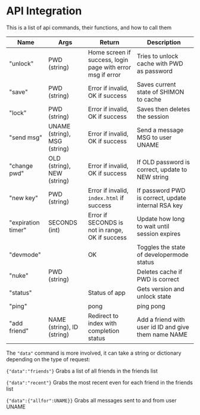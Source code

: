 # API Integration

This is a list of api commands, their functions, and how to call them

| Name | Args | Return | Description |
| ---- | ---- | ------ | ----------- |
| "unlock" | PWD (string) | Home screen if success, login page with error msg if error | Tries to unlock cache with PWD as password |
| "save" | PWD (string) | Error if invalid, OK if success | Saves current state of SHIMON to cache |
| "lock" | PWD (string) | Error if invalid, OK if success | Saves then deletes the session |
| "send msg" | UNAME (string), MSG (string) | Error if invalid, OK if success | Send a message MSG to user UNAME |
| "change pwd" | OLD (string), NEW (string) | Error if invalid, OK if success | If OLD password is correct, update to NEW string |
| "new key" | PWD (string) | Error if invalid, `index.html` if success | If password PWD is correct, update internal RSA key |
| "expiration timer" | SECONDS (int) | Error if SECONDS is not in range, OK if success | Update how long to wait until session expires |
| "devmode" | | OK | Toggles the state of developermode status |
| "nuke" | PWD (string) |  | Deletes cache if PWD is correct |
| "status" | | Status of app | Gets version and unlock state |
| "ping" | | pong | ping pong |
| "add friend" | NAME (string), ID (string) | Redirect to index with completion status | Add a friend with user id ID and give them name NAME |

The `"data"` command is more involved, it can take a string or dictionary depending on the type of request:

`{"data":"friends"}` Grabs a list of all friends in the friends list

`{"data":"recent"}` Grabs the most recent even for each friend in the friends list

`{"data":{"allfor":UNAME}}` Grabs all messages sent to and from user UNAME
